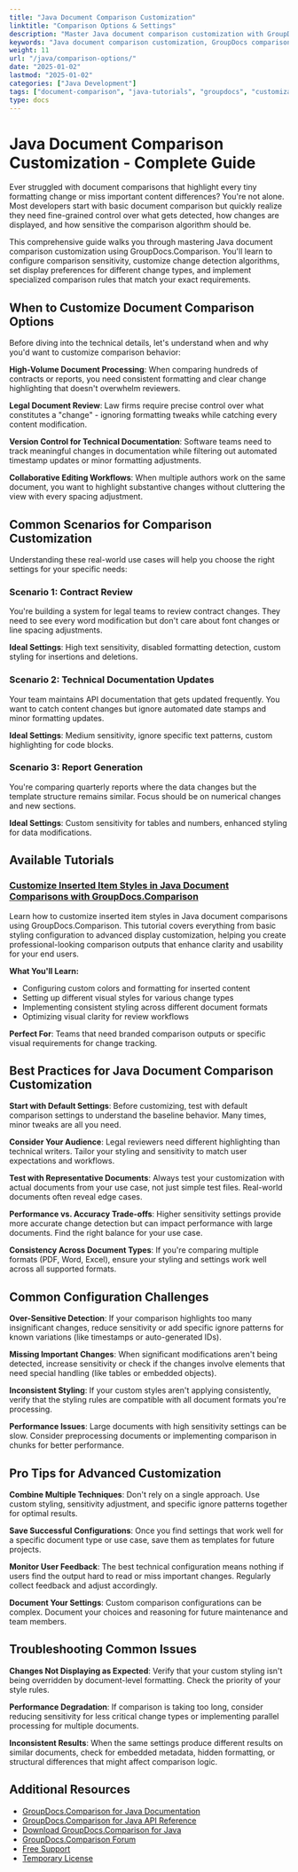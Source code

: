 ```yaml
---
title: "Java Document Comparison Customization"
linktitle: "Comparison Options & Settings"
description: "Master Java document comparison customization with GroupDocs.Comparison. Learn sensitivity settings, styling options, and advanced configuration techniques."
keywords: "Java document comparison customization, GroupDocs comparison settings Java, document comparison options tutorial, Java PDF comparison styling, comparison sensitivity settings"
weight: 11
url: "/java/comparison-options/"
date: "2025-01-02"
lastmod: "2025-01-02"
categories: ["Java Development"]
tags: ["document-comparison", "java-tutorials", "groupdocs", "customization"]
type: docs
---
```

# Java Document Comparison Customization - Complete Guide

Ever struggled with document comparisons that highlight every tiny formatting change or miss important content differences? You're not alone. Most developers start with basic document comparison but quickly realize they need fine-grained control over what gets detected, how changes are displayed, and how sensitive the comparison algorithm should be.

This comprehensive guide walks you through mastering Java document comparison customization using GroupDocs.Comparison. You'll learn to configure comparison sensitivity, customize change detection algorithms, set display preferences for different change types, and implement specialized comparison rules that match your exact requirements.

## When to Customize Document Comparison Options

Before diving into the technical details, let's understand when and why you'd want to customize comparison behavior:

**High-Volume Document Processing**: When comparing hundreds of contracts or reports, you need consistent formatting and clear change highlighting that doesn't overwhelm reviewers.

**Legal Document Review**: Law firms require precise control over what constitutes a "change" - ignoring formatting tweaks while catching every content modification.

**Version Control for Technical Documentation**: Software teams need to track meaningful changes in documentation while filtering out automated timestamp updates or minor formatting adjustments.

**Collaborative Editing Workflows**: When multiple authors work on the same document, you want to highlight substantive changes without cluttering the view with every spacing adjustment.

## Common Scenarios for Comparison Customization

Understanding these real-world use cases will help you choose the right settings for your specific needs:

### Scenario 1: Contract Review
You're building a system for legal teams to review contract changes. They need to see every word modification but don't care about font changes or line spacing adjustments.

**Ideal Settings**: High text sensitivity, disabled formatting detection, custom styling for insertions and deletions.

### Scenario 2: Technical Documentation Updates  
Your team maintains API documentation that gets updated frequently. You want to catch content changes but ignore automated date stamps and minor formatting updates.

**Ideal Settings**: Medium sensitivity, ignore specific text patterns, custom highlighting for code blocks.

### Scenario 3: Report Generation
You're comparing quarterly reports where the data changes but the template structure remains similar. Focus should be on numerical changes and new sections.

**Ideal Settings**: Custom sensitivity for tables and numbers, enhanced styling for data modifications.

## Available Tutorials

### [Customize Inserted Item Styles in Java Document Comparisons with GroupDocs.Comparison](./groupdocs-comparison-java-custom-inserted-item-styles/)

Learn how to customize inserted item styles in Java document comparisons using GroupDocs.Comparison. This tutorial covers everything from basic styling configuration to advanced display customization, helping you create professional-looking comparison outputs that enhance clarity and usability for your end users.

**What You'll Learn:**
- Configuring custom colors and formatting for inserted content
- Setting up different visual styles for various change types
- Implementing consistent styling across different document formats
- Optimizing visual clarity for review workflows

**Perfect For**: Teams that need branded comparison outputs or specific visual requirements for change tracking.

## Best Practices for Java Document Comparison Customization

**Start with Default Settings**: Before customizing, test with default comparison settings to understand the baseline behavior. Many times, minor tweaks are all you need.

**Consider Your Audience**: Legal reviewers need different highlighting than technical writers. Tailor your styling and sensitivity to match user expectations and workflows.

**Test with Representative Documents**: Always test your customization with actual documents from your use case, not just simple test files. Real-world documents often reveal edge cases.

**Performance vs. Accuracy Trade-offs**: Higher sensitivity settings provide more accurate change detection but can impact performance with large documents. Find the right balance for your use case.

**Consistency Across Document Types**: If you're comparing multiple formats (PDF, Word, Excel), ensure your styling and settings work well across all supported formats.

## Common Configuration Challenges

**Over-Sensitive Detection**: If your comparison highlights too many insignificant changes, reduce sensitivity or add specific ignore patterns for known variations (like timestamps or auto-generated IDs).

**Missing Important Changes**: When significant modifications aren't being detected, increase sensitivity or check if the changes involve elements that need special handling (like tables or embedded objects).

**Inconsistent Styling**: If your custom styles aren't applying consistently, verify that the styling rules are compatible with all document formats you're processing.

**Performance Issues**: Large documents with high sensitivity settings can be slow. Consider preprocessing documents or implementing comparison in chunks for better performance.

## Pro Tips for Advanced Customization

**Combine Multiple Techniques**: Don't rely on a single approach. Use custom styling, sensitivity adjustment, and specific ignore patterns together for optimal results.

**Save Successful Configurations**: Once you find settings that work well for a specific document type or use case, save them as templates for future projects.

**Monitor User Feedback**: The best technical configuration means nothing if users find the output hard to read or miss important changes. Regularly collect feedback and adjust accordingly.

**Document Your Settings**: Custom comparison configurations can be complex. Document your choices and reasoning for future maintenance and team members.

## Troubleshooting Common Issues

**Changes Not Displaying as Expected**: Verify that your custom styling isn't being overridden by document-level formatting. Check the priority of your style rules.

**Performance Degradation**: If comparison is taking too long, consider reducing sensitivity for less critical change types or implementing parallel processing for multiple documents.

**Inconsistent Results**: When the same settings produce different results on similar documents, check for embedded metadata, hidden formatting, or structural differences that might affect comparison logic.

## Additional Resources

- [GroupDocs.Comparison for Java Documentation](https://docs.groupdocs.com/comparison/java/)
- [GroupDocs.Comparison for Java API Reference](https://reference.groupdocs.com/comparison/java/)
- [Download GroupDocs.Comparison for Java](https://releases.groupdocs.com/comparison/java/)
- [GroupDocs.Comparison Forum](https://forum.groupdocs.com/c/comparison)
- [Free Support](https://forum.groupdocs.com/)
- [Temporary License](https://purchase.groupdocs.com/temporary-license/)
